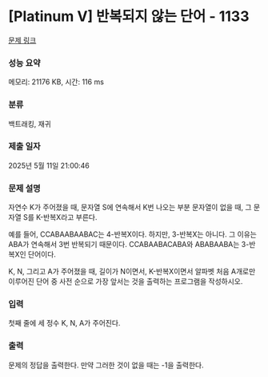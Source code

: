 # [Platinum V] 반복되지 않는 단어 - 1133 

[문제 링크](https://www.acmicpc.net/problem/1133) 

### 성능 요약

메모리: 21176 KB, 시간: 116 ms

### 분류

백트래킹, 재귀

### 제출 일자

2025년 5월 11일 21:00:46

### 문제 설명

<p>자연수 K가 주어졌을 때, 문자열 S에 연속해서 K번 나오는 부분 문자열이 없을 때, 그 문자열 S를 K-반복X라고 부른다.</p>

<p>예를 들어, CCABAABAABAC는 4-반복X이다. 하지만, 3-반복X는 아니다. 그 이유는 ABA가 연속해서 3번 반복되기 때문이다. CCABAABACABA와 ABABAABA는 3-반복X인 단어이다.</p>

<p>K, N, 그리고 A가 주어졌을 때, 길이가 N이면서, K-반복X이면서 알파벳 처음 A개로만 이루어진 단어 중 사전 순으로 가장 앞서는 것을 출력하는 프로그램을 작성하시오.</p>

### 입력 

 <p>첫째 줄에 세 정수 K, N, A가 주어진다.</p>

### 출력 

 <p>문제의 정답을 출력한다. 만약 그러한 것이 없을 때는 -1을 출력한다.</p>


